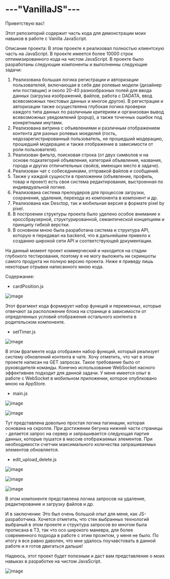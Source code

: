 # ---"VanillaJS"---

Приветствую вас!

Этот репозиторий содержит часть кода для демонстрации моих навыков в работе с Vanilla JavaScript.

Описание проекта:
В этом проекте я реализовал полностью клиентскую часть на JavaScript. В проекте имеется более 10000 строк оптимизированного кода на чистом JavaScript. 
В проекте было разработаны следующие компоненты и выполненны следующие задачи:
1. Реализована большая логика регистрации и авторизации пользователей, включающая в себя две ролевые модели (дизайнер или поставщик) и около 20-40 разнообразных полей для ввода данных (загрузка изображений, файлов, работа с DADATA, ввод всевозможных текстовых данных и многое другое). В регистрации и авторизации также осуществлена глубокая логика проверки каждого типа данных по различным критериям и организован вывод всевозможных уведомлений (popup), а также точечных ошибок под конкретными инутами.
2. Реализована витрина с объявлениями и различным отображением контента для разных ролевых моеделей (гость, недозарегистрированный пользователь, не прошедший модерацию, прошедший модерацию и также отображение в зависимости от роли пользователя). 
3. Реализован фильтр, поисковая строка (от двух символов и на основе подкатегорий объявления, категорий объявления, названия, города и других отличительных свойсв, имеющих место в задаче).
4. Реализован чат с собеседниками, отправкой файлов и сообщений. 
5. Также у каждой сущности в приложении (объявление, профиль, товар и проект) есть своя система редактирования, выстроенная по индивидуальной логике.
6. Реализована система прелоудеров для процессов загрузки, сохранения, удаления, перехода из компонента в компонент и др.
7. Реализована как Desctop, так и мобильная версия в формате pixel by pixel.
8. В построении структуры проекта было уделено особое внимание к кроссбраузерной, структурированной, семантической концепциям и принципу гибкой верстки.
9. В основном мною была разработана система и структура API, которую я передавал на backend, что в дальнейшем привело к созданию широкой сети API и соответствующей документации.


На данный момент проект коммерческий и находится на стадии глубокого тестирования, поэтому я не могу выложить ни скриншоты самого продукта ни полную версию проекта.
Ниже я приведу лишь некоторые отрывки написанного мною кода.

Содержание:
- cardPosition.js

![image](https://github.com/user-attachments/assets/5c03ae36-c139-49ff-ad0f-051110eded62)

Этот фрагмент кода формирует набор функций и переменных, которые отвечают за расположение блока на странице в зависимости от определенных условий отображения остального контента в родительском компоненте. 

- setTimer.js

![image](https://github.com/user-attachments/assets/061794d4-a6c2-4543-afd4-d252ed8eb64a)

В этом фрагменте кода отображен набор функций, который реализует систему обновлений контента в чате. Хочу отметить, что чат в этом проекте написан на GET запросах. Такое требование было от руководителя команды. 
Конечно использование WebSocket насного эффективнее подходит для данной задачи. У меня имеется опыт в работе с WebSocket в мобильном приложении, которое  опублковано мною на AppStore.

- main.js

![image](https://github.com/user-attachments/assets/608d36b3-f2f9-4b37-9726-470310fe216d)

![image](https://github.com/user-attachments/assets/f6d86e65-b602-4a3f-ab41-4eb3259e2815)

Тут представлена довольно простая логика пагинации, которая основана на скролле. При достижении бегунка нижней части страницы - делается запрос на сервер и запрашивается следующая партия данных, которые  пушатся в массив отображаемых элементов. При необходимости счетчик максимального количества запрашиваемых элементов обновляется.

- edit_upload_delete.js

![image](https://github.com/user-attachments/assets/4b9e3f27-95ed-42f9-8f87-5c9f87c9c2d2)

![image](https://github.com/user-attachments/assets/e3897268-4e9c-4032-baa7-aebba1e2b59e)

![image](https://github.com/user-attachments/assets/6032bdcf-13a9-4c8d-b84e-ef78e0885230)

В этом компоненте представлена логика запросов на удаление, редактирование и загрузку файлов и др.


И в заключении:
Это был очень большой опыт для меня, как JS-разработчика. Хочется отметить, что стек выбранных технологий выбраный в этом проекте и структура запросов во многом была прописана в ТЗ, так что осо широкого маневра, для более современного подхода в работе с этим проэктом, у меня не было. 
По итогу я все равно даволен, что мне удалось поучавстовать в данной работе и я готов двигаться дальше!

Надеюсь, этот проект будет полезным и даст вам представление о моих навыках в разработке на чистом JavaScript.

![image](https://github.com/Aleksandr-Khokhrin/MyForumApp_react-front/assets/147053338/d1421d97-c486-45f4-b34f-5faede758ca4)
